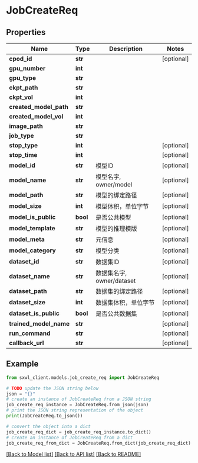 # JobCreateReq


## Properties

Name | Type | Description | Notes
------------ | ------------- | ------------- | -------------
**cpod_id** | **str** |  | [optional] 
**gpu_number** | **int** |  | 
**gpu_type** | **str** |  | 
**ckpt_path** | **str** |  | 
**ckpt_vol** | **int** |  | 
**created_model_path** | **str** |  | 
**created_model_vol** | **int** |  | 
**image_path** | **str** |  | 
**job_type** | **str** |  | 
**stop_type** | **int** |  | [optional] 
**stop_time** | **int** |  | [optional] 
**model_id** | **str** |  模型ID | [optional] 
**model_name** | **str** |  模型名字, owner/model | [optional] 
**model_path** | **str** |  模型的绑定路径 | [optional] 
**model_size** | **int** |  模型体积，单位字节 | [optional] 
**model_is_public** | **bool** |  是否公共模型 | [optional] 
**model_template** | **str** |  模型的推理模版 | [optional] 
**model_meta** | **str** |  元信息 | [optional] 
**model_category** | **str** |  模型分类 | [optional] 
**dataset_id** | **str** |  数据集ID | [optional] 
**dataset_name** | **str** |  数据集名字, owner/dataset | [optional] 
**dataset_path** | **str** |  数据集的绑定路径 | [optional] 
**dataset_size** | **int** |  数据集体积，单位字节 | [optional] 
**dataset_is_public** | **bool** |  是否公共数据集 | [optional] 
**trained_model_name** | **str** |  | [optional] 
**run_command** | **str** |  | [optional] 
**callback_url** | **str** |  | [optional] 

## Example

```python
from sxwl_client.models.job_create_req import JobCreateReq

# TODO update the JSON string below
json = "{}"
# create an instance of JobCreateReq from a JSON string
job_create_req_instance = JobCreateReq.from_json(json)
# print the JSON string representation of the object
print(JobCreateReq.to_json())

# convert the object into a dict
job_create_req_dict = job_create_req_instance.to_dict()
# create an instance of JobCreateReq from a dict
job_create_req_from_dict = JobCreateReq.from_dict(job_create_req_dict)
```
[[Back to Model list]](../README.md#documentation-for-models) [[Back to API list]](../README.md#documentation-for-api-endpoints) [[Back to README]](../README.md)


